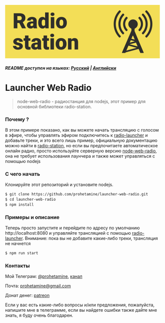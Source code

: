 ![logo](https://github.com/prohetamine/radio-station/blob/main/media/logo.png)

##### README доступен на языках: [Русский](https://github.com/prohetamine/launcher-web-radio/blob/main/README/russian.md) | [Английски](https://github.com/prohetamine/launcher-web-radio/blob/main/README.md)


# Launcher Web Radio

> node-web-radio - радиостанция для nodejs, этот пример для основной библиотеки radio-station.

### Почему ?
В этом примере показано, как вы можете начать трансляцию с голосом в эфире, чтобы управлять эфиром подключитесь к [radio-launcher](https://github.com/prohetamine/radio-launcher) и добавьте треки, и это всего лишь пример, официальную документацию можно найти в [radio-station](https://github.com/prohetamine/radio-station), но если вы предпочитаете автоматическое онлайн радио, просто используйте серверную версию [node-web-radio](https://github.com/prohetamine/node-web-radio), она не требует использования лаунчера и также может управляться с помощью nodejs

### С чего начать

Клонируйте этот репозиторий и установите nodejs.

```sh
$ git clone https://github.com/prohetamine/launcher-web-radio.git
$ cd launcher-web-radio
$ npm install
```

### Примеры и описание

Теперь просто запустите и перейдите по адресу по умолчанию http://localhost:8080 и управляйте трансляцией с помощью [radio-launcher](https://github.com/prohetamine/radio-launcher). Внимание: пока вы не добавите какие-либо треки, трансляция не начнется

```sh
$ npm run start
```

### Контакты

Мой Телеграм: [@prohetamine](https://t.me/prohetamine), [канал](https://t.me/prohetamines)

Почта: prohetamine@gmail.com

Донат денег: [patreon](https://www.patreon.com/prohetamine)

Если у вас есть какие-либо вопросы и/или предложения, пожалуйста, напишите мне в телеграмме, если вы найдете ошибки также дайте мне знать, я буду очень благодарен.
